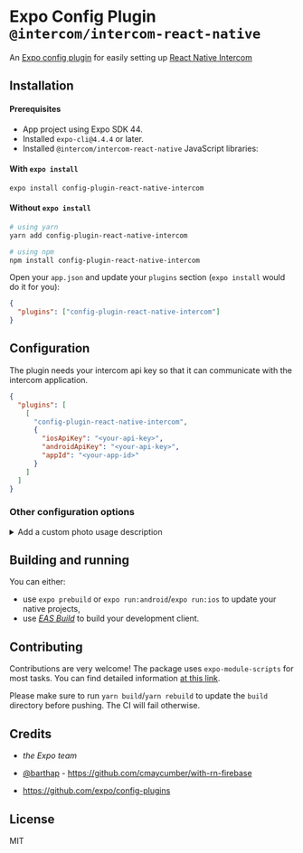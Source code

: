 # Expo Config Plugin `@intercom/intercom-react-native`

An [Expo config plugin](https://docs.expo.io/guides/config-plugins) for easily setting up [React Native Intercom](https://github.com/intercom/intercom-react-native)

## Installation

#### Prerequisites

- App project using Expo SDK 44.
- Installed `expo-cli@4.4.4` or later.
- Installed `@intercom/intercom-react-native` JavaScript libraries:

#### With `expo install`

```
expo install config-plugin-react-native-intercom
```

#### Without `expo install`

```sh
# using yarn
yarn add config-plugin-react-native-intercom

# using npm
npm install config-plugin-react-native-intercom
```

Open your `app.json` and update your `plugins` section (`expo install` would do it for you):

```json
{
  "plugins": ["config-plugin-react-native-intercom"]
}
```

## Configuration

The plugin needs your intercom api key so that it can communicate with the intercom application.

```json
{
  "plugins": [
    [
      "config-plugin-react-native-intercom",
      {
        "iosApiKey": "<your-api-key>",
        "androidApiKey": "<your-api-key>",
        "appId": "<your-app-id>"
      }
    ]
  ]
}
```

### Other configuration options

<details>
<summary>Add a custom photo usage description</summary>

```json
{
  "plugins": [
    [
      "config-plugin-react-native-intercom",
      {
        //...
        "iosPhotoUsageDescription": "Upload to support center"
      }
    ]
  ]
}
```

</details>

## Building and running

You can either:

- use `expo prebuild` or `expo run:android`/`expo run:ios` to update your native projects,
- use _[EAS Build](https://docs.expo.io/build/introduction/)_ to build your development client.

## Contributing

Contributions are very welcome! The package uses `expo-module-scripts` for most tasks. You can find detailed information [at this link](https://github.com/expo/expo/tree/master/packages/expo-module-scripts#-config-plugin).

Please make sure to run `yarn build`/`yarn rebuild` to update the `build` directory before pushing. The CI will fail otherwise.

## Credits

- _the Expo team_

- [@barthap](https://github.com/cmaycumber) - <https://github.com/cmaycumber/with-rn-firebase>

- <https://github.com/expo/config-plugins>

## License

MIT
